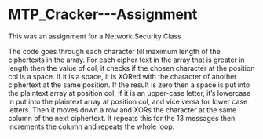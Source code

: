 # MTP_Cracker---Assignment

This was an assignment for a Network Security Class

The code goes through each character till maximum length of the ciphertexts in the array. For each cipher text in the array that is greater in length then the value of col, 
it checks if the chosen character at the position col is a space. If it is a space, it is XORed with the character of another ciphertext at the same position. If the result 
is zero then a space is put into the plaintext array at position col, if it is an upper-case letter, it’s lowercase in put into the plaintext array at position col, and vice versa 
for lower case letters. Then it moves down a row and XORs the character at the same column of the next ciphertext. It repeats this for the 13 messages then increments the column and repeats the whole loop.
